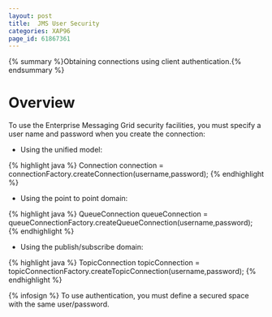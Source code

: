 ```yaml
---
layout: post
title:  JMS User Security
categories: XAP96
page_id: 61867361
---
```


{% summary %}Obtaining connections using client authentication.{% endsummary %}

# Overview

To use the Enterprise Messaging Grid security facilities, you must specify a user name and password when you create the connection:

- Using the unified model:

{% highlight java %}
Connection connection = connectionFactory.createConnection(username,password);
{% endhighlight %}

- Using the point to point domain:

{% highlight java %}
QueueConnection queueConnection = queueConnectionFactory.createQueueConnection(username,password);
{% endhighlight %}

- Using the publish/subscribe domain:

{% highlight java %}
TopicConnection topicConnection = topicConnectionFactory.createTopicConnection(username,password);
{% endhighlight %}

{% infosign %} To use authentication, you must define a secured space with the same user/password.
